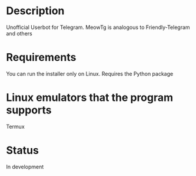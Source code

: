 # Description
Unofficial Userbot for Telegram.
MeowTg is analogous to Friendly-Telegram and others
# Requirements
You can run the installer only on Linux.
Requires the Python package
# Linux emulators that the program supports
Termux
# Status
In development
